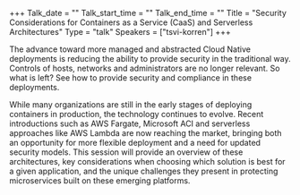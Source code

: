 +++
Talk_date = ""
Talk_start_time = ""
Talk_end_time = ""
Title = "Security Considerations for Containers as a Service (CaaS) and Serverless Architectures"
Type = "talk"
Speakers = ["tsvi-korren"]
+++

The advance toward more managed and abstracted Cloud Native deployments is reducing the ability to provide security in the traditional way. Controls of hosts, networks and administrators are no longer relevant. So what is left? See how to provide security and compliance in these deployments.

While many organizations are still in the early stages of deploying containers in production, the technology continues to evolve. Recent introductions such as AWS Fargate, Microsoft ACI and serverless approaches like AWS Lambda are now reaching the market, bringing both an opportunity for more flexible deployment and a need for updated security models. This session will provide an overview of these architectures, key considerations when choosing which solution is best for a given application, and the unique challenges they present in protecting microservices built on these emerging platforms.
